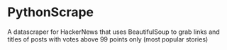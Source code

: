 # PythonScrape
A datascraper for HackerNews that uses BeautifulSoup to grab links and titles of posts with votes above 99 points only (most popular stories)
